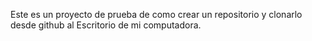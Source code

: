 Este es un proyecto de prueba de como crear un repositorio y clonarlo desde github al Escritorio de mi computadora.
